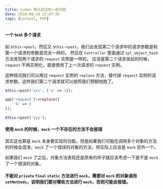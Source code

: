 ```yaml
---
title: Lumen 单元测试的一些问题
date: 2018-09-14 22:47:45
tags: [Laravel, PHP]
---
```


#### 一个 test 多个请求

如 `$this->post`，然后又 `$this->post`，我们会发现第二个请求中的请求参数是和第一个请求的参数是完全一样的，
然后在 `Controller` 里面通过 `spl_object_hash` 方法发现两个请求的 `request` 实例是一样的，
应该是第二个请求发起的时候，`request` 不再实例化，直接使用了上一次请求的 `request` 实例。

这种情况我们可以用过 `request` 实例的 `replace` 方法，替代掉 `request` 实例的请求参数，这样我们第二个请求就可以按照我们预期地跑了。


```php
$this->post('xxx', ['a' => 1]);
 
app('request')->replace([
    'b' => 2   
]);
 
$this->post('yyy');
```

#### 使用 `mock` 的时候，`mock` 一个不存在的方法不会报错

其实这也算是 `mock` 本身要实现的功能，但是如果我们可能在调用多个对象的方法的时候会混淆，`mock` 了一个错误的对象的方法，但实际上应该是 `mock` 另外一个。

如果我们 `mock` 了之后，对象方法表现还是原来的样子就应该考虑一下是不是 `mock` 了一个错误的对象。


#### 不能对 `private` `final` `static` 方法进行 `mock`，需要对 `mock` 的对象调用 `setMethods`，说明我们要对哪些方法进行 `mock`，否则可能会报错。
